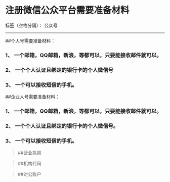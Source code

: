 ﻿# 注册微信公众平台需要准备材料

标签（空格分隔）： 公众号

---

##个人号需要准备材料：

### 1、 一个邮箱，QQ邮箱，新浪，等都可以，只要能接收邮件就可以。
### 2、 一个个人认证且绑定的银行卡的个人微信号
### 3、 一个可以接收短信的手机。


##企业人号需要准备材料：

###  1、  一个邮箱，QQ邮箱，新浪，等都可以，只要能接收邮件就可以。

###  2、  一个个人认证且绑定的银行卡的个人微信号。

###  3、 一个可以接收短信的手机。


>##营业执照

>##机构代码

>##对公账户






